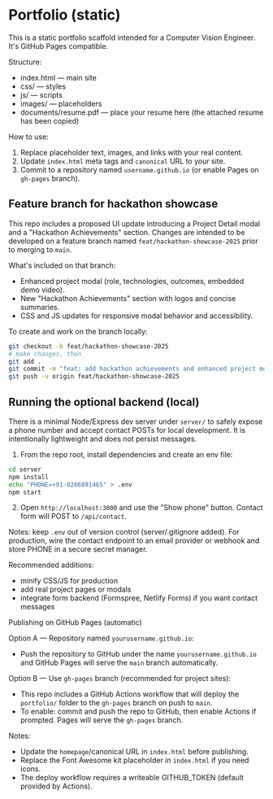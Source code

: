 # Portfolio (static)

This is a static portfolio scaffold intended for a Computer Vision Engineer. It's GitHub Pages compatible.

Structure:

- index.html — main site
- css/ — styles
- js/ — scripts
- images/ — placeholders
- documents/resume.pdf — place your resume here (the attached resume has been copied)

How to use:

1. Replace placeholder text, images, and links with your real content.
2. Update `index.html` meta tags and `canonical` URL to your site.
3. Commit to a repository named `username.github.io` (or enable Pages on `gh-pages` branch).

Feature branch for hackathon showcase
------------------------------------

This repo includes a proposed UI update introducing a Project Detail modal and a "Hackathon Achievements" section. Changes are intended to be developed on a feature branch named `feat/hackathon-showcase-2025` prior to merging to `main`.

What's included on that branch:
- Enhanced project modal (role, technologies, outcomes, embedded demo video).
- New "Hackathon Achievements" section with logos and concise summaries.
- CSS and JS updates for responsive modal behavior and accessibility.

To create and work on the branch locally:

```bash
git checkout -b feat/hackathon-showcase-2025
# make changes, then
git add .
git commit -m "feat: add hackathon achievements and enhanced project modal"
git push -u origin feat/hackathon-showcase-2025
```

Running the optional backend (local)
----------------------------------

There is a minimal Node/Express dev server under `server/` to safely expose a phone number and accept contact POSTs for local development. It is intentionally lightweight and does not persist messages.

1. From the repo root, install dependencies and create an env file:

```bash
cd server
npm install
echo "PHONE=+91-8266891465" > .env
npm start
```

2. Open `http://localhost:3000` and use the "Show phone" button. Contact form will POST to `/api/contact`.

Notes: keep `.env` out of version control (server/.gitignore added). For production, wire the contact endpoint to an email provider or webhook and store PHONE in a secure secret manager.

Recommended additions:
- minify CSS/JS for production
- add real project pages or modals
- integrate form backend (Formspree, Netlify Forms) if you want contact messages

Publishing on GitHub Pages (automatic)

Option A — Repository named `yourusername.github.io`:
- Push the repository to GitHub under the name `yourusername.github.io` and GitHub Pages will serve the `main` branch automatically.

Option B — Use `gh-pages` branch (recommended for project sites):
- This repo includes a GitHub Actions workflow that will deploy the `portfolio/` folder to the `gh-pages` branch on push to `main`.
- To enable: commit and push the repo to GitHub, then enable Actions if prompted. Pages will serve the `gh-pages` branch.

Notes:
- Update the `homepage`/canonical URL in `index.html` before publishing.
- Replace the Font Awesome kit placeholder in `index.html` if you need icons.
- The deploy workflow requires a writeable GITHUB_TOKEN (default provided by Actions).

